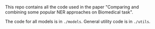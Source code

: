 This repo contains all the code used in the paper "Comparing and combining some popular NER approaches on Biomedical
task".  

The code for all models is in `./models`. General utility code is in `./utils`.
